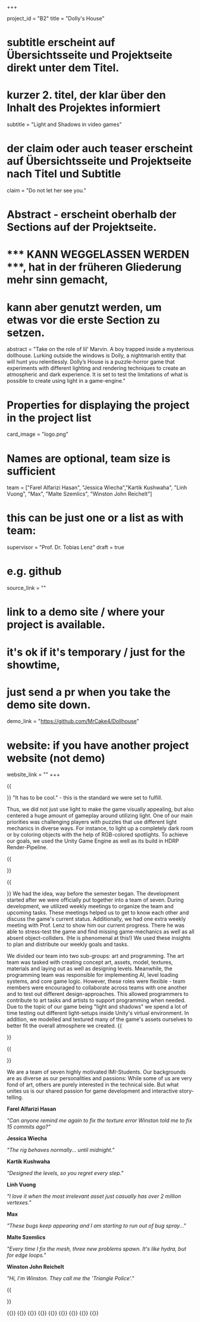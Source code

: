 +++


project_id = "B2"
title = "Dolly's House"

# subtitle erscheint auf Übersichtsseite und Projektseite direkt unter dem Titel.
# kurzer 2. titel, der klar über den Inhalt des Projektes informiert
subtitle = "Light and Shadows in video games"

# der claim oder auch teaser erscheint auf Übersichtsseite und Projektseite nach Titel und Subtitle
claim = "Do not let her see you."

# Abstract - erscheint oberhalb der Sections auf der Projektseite. 
# *** KANN WEGGELASSEN WERDEN ***, hat in der früheren Gliederung mehr sinn gemacht,
# kann aber genutzt werden, um etwas vor die erste Section zu setzen.
abstract = "Take on the role of lil' Marvin. A boy trapped inside a mysterious dollhouse. Lurking outside the windows is Dolly, a nightmarish entity that will hunt you relentlessly. Dolly’s House is a puzzle-horror game that experiments with different lighting and rendering techniques to create an atmospheric and dark experience. It is set to test the limitations of what is possible to create using light in a game-engine."

# Properties for displaying the project in the project list
card_image = "logo.png"

# Names are optional, team size is sufficient
team = ["Farel Alfarizi Hasan", "Jessica Wiecha","Kartik Kushwaha", "Linh Vuong", "Max", "Malte Szemlics", "Winston John Reichelt"]
# this can be just one or a list as with team:
supervisor = "Prof. Dr. Tobias Lenz"
draft = true


# e.g. github
source_link = ""
# link to a demo site / where your project is available.
# it's ok if it's temporary / just for the showtime, 
# just send a pr when you take the demo site down.
demo_link = "https://github.com/MrCake4/Dollhouse"
# website: if you have another project website (not demo)
website_link = ""
+++

{{<section title="Goals">}}
"It has to be cool." - this is the standard we were set to fulfill.

Thus, we did not just use light to make the game visually appealing, but also
centered a huge amount of gameplay around utilizing light. One of our main priorities
was challenging players with puzzles that use different light mechanics in diverse
ways. For instance, to light up a completely dark room or by coloring objects with the
help of RGB-colored spotlights. To achieve our goals, we used the Unity Game
Engine as well as its build in HDRP Render-Pipeline. 

{{</section>}}

{{<section title="Development">}}
We had the idea, way before the semester began. The development started after we
were officially put together into a team of seven.
During development, we utilized weekly meetings to organize the team and
upcoming tasks. These meetings helped us to get to know each other and discuss
the game's current status. Additionally, we had one extra weekly meeting with Prof.
Lenz to show him our current progress. There he was able to stress-test the game
and find missing game-mechanics as well as all absent object-colliders. (He is
phenomenal at this!) We used these insights to plan and distribute our weekly goals
and tasks.

We divided our team into two sub-groups: art and programming. The art team was
tasked with creating concept art, assets, model, textures, materials and laying out as
well as designing levels. Meanwhile, the programming team was responsible for
implementing AI, level loading systems, and core game logic. However, these roles
were flexible - team members were encouraged to collaborate across teams with
one another and to test out different design-approaches. This allowed programmers
to contribute to art tasks and artists to support programming when needed.
Due to the topic of our game being "light and shadows" we spend a lot of time testing
out different light-setups inside Unity's virtual environment. In addition, we modelled
and textured many of the game's assets ourselves to better fit the overall
atmosphere we created.
{{</section>}} 

{{<section title="Meet the Team">}}

We are a team of seven highly motivated IMI-Students. Our backgrounds are as
diverse as our personalities and passions: While some of us are very fond of art,
others are purely interested in the technical side. But what unites us is our shared
passion for game development and interactive story-telling.


**Farel Alfarizi Hasan**

*"Can anyone remind me again to fix the texture error Winston told me to fix 15 commits ago?"*

**Jessica Wiecha**

*"The rig behaves normally... until midnight."*

**Kartik Kushwaha**

*"Designed the levels, so you regret every step."*

**Linh Vuong**

*"I love it when the most irrelevant asset just casually has over 2 million vertexes."*

**Max**

*"These bugs keep appearing and I am starting to run out of bug spray..."*

**Malte Szemlics**

*"Every time I fix the mesh, three new problems spawn. It's like hydra, but for edge loops."*

**Winston John Reichelt**

*"Hi, I'm Winston. They call me the 'Triangle Police'."*

{{</section>}} 



{{<gallery>}}
{{<team-member image="farel.jpg" name="Farel Alfarizi Hasan">}}
{{<team-member image="jesse.jpg" name="Jessica Wiecha">}}
{{<team-member image="kartik.jpg" name="Kartik Kushwaha">}}
{{<team-member image="linh.jpg" name="Linh Vuong">}}
{{<team-member image="max.jpg" name="Max">}}
{{<team-member image="malte.jpg" name="Malte Szemlics">}}
{{<team-member image="winston.jpg" name="Winston John Reichelt">}}
{{</gallery>}}

